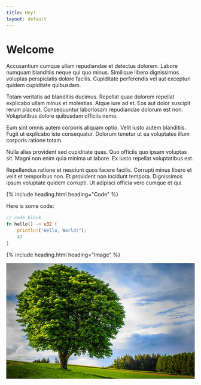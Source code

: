 ```yaml
---
title: Hey!
layout: default
---
```

# Welcome

Accusantium cumque ullam repudiandae et delectus dolorem. Labore numquam blanditiis neque qui quo minus. Similique libero dignissimos voluptas perspiciatis dolore facilis. Cupiditate perferendis vel aut excepturi quidem cupiditate quibusdam.

Totam veritatis ad blanditiis ducimus. Repellat quae dolorem repellat explicabo ullam minus et molestias. Atque iure ad et. Eos aut dolor suscipit rerum placeat. Consequuntur laboriosam repudiandae dolorum est non. Voluptatibus dolore quibusdam officiis nemo.

Eum sint omnis autem corporis aliquam optio. Velit iusto autem blanditiis. Fugit ut explicabo iste consequatur. Dolorum tenetur ut ea voluptates illum corporis ratione totam.

Nulla alias provident sed cupiditate quas. Quo officiis quo ipsam voluptas sit. Magni non enim quia minima ut labore. Ex iusto repellat voluptatibus est.

Repellendus ratione et nesciunt quos facere facilis. Corrupti minus libero et velit et temporibus non. Et provident non incidunt tempora. Dignissimos ipsum voluptate quidem corrupti. Ut adipisci officia vero cumque et qui.

{% include heading.html heading="Code" %}

Here is some code:

```rust
// code block
fn hello() -> u32 {
    println!("Hello, World!");
    42
}
```

{% include heading.html heading="Image" %}


![Picture of a tree](examples/tree.jpg)